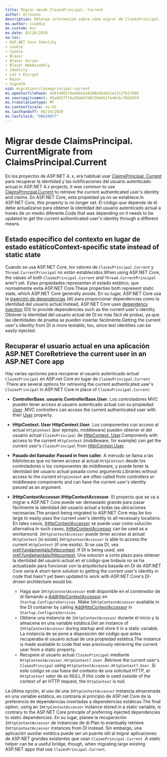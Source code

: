 ```yaml
---
title: Migrar desde ClaimsPrincipal. Current
author: mjrousos
description: Obtenga información sobre cómo migrar de ClaimsPrincipal. Current para recuperar la identidad del usuario autenticado actual y las notificaciones en ASP.NET Core.
ms.author: scaddie
ms.custom: mvc
ms.date: 03/26/2019
no-loc:
- ASP.NET Core Identity
- cookie
- Cookie
- Blazor
- Blazor Server
- Blazor WebAssembly
- Identity
- Let's Encrypt
- Razor
- SignalR
uid: migration/claimsprincipal-current
ms.openlocfilehash: 426fd90374a460cb283d0d3ba921e1312fb17940
ms.sourcegitcommit: 65add17f74a29a647d812b04517e46cbc78258f9
ms.translationtype: MT
ms.contentlocale: es-ES
ms.lasthandoff: 08/19/2020
ms.locfileid: "88634077"
---
```

# <a name="migrate-from-claimsprincipalcurrent"></a><span data-ttu-id="29163-103">Migrar desde ClaimsPrincipal. Current</span><span class="sxs-lookup"><span data-stu-id="29163-103">Migrate from ClaimsPrincipal.Current</span></span>

<span data-ttu-id="29163-104">En los proyectos de ASP.NET 4. x, era habitual usar [ClaimsPrincipal. Current](/dotnet/api/system.security.claims.claimsprincipal.current) para recuperar la identidad y las notificaciones del usuario autenticado actual.</span><span class="sxs-lookup"><span data-stu-id="29163-104">In ASP.NET 4.x projects, it was common to use [ClaimsPrincipal.Current](/dotnet/api/system.security.claims.claimsprincipal.current) to retrieve the current authenticated user's identity and claims.</span></span> <span data-ttu-id="29163-105">En ASP.NET Core, esta propiedad ya no se establece.</span><span class="sxs-lookup"><span data-stu-id="29163-105">In ASP.NET Core, this property is no longer set.</span></span> <span data-ttu-id="29163-106">El código que depende de él debe actualizarse para obtener la identidad del usuario autenticado actual a través de un medio diferente.</span><span class="sxs-lookup"><span data-stu-id="29163-106">Code that was depending on it needs to be updated to get the current authenticated user's identity through a different means.</span></span>

## <a name="context-specific-state-instead-of-static-state"></a><span data-ttu-id="29163-107">Estado específico del contexto en lugar de estado estático</span><span class="sxs-lookup"><span data-stu-id="29163-107">Context-specific state instead of static state</span></span>

<span data-ttu-id="29163-108">Cuando se usa ASP.NET Core, los valores de `ClaimsPrincipal.Current` y `Thread.CurrentPrincipal` no están establecidos.</span><span class="sxs-lookup"><span data-stu-id="29163-108">When using ASP.NET Core, the values of both `ClaimsPrincipal.Current` and `Thread.CurrentPrincipal` aren't set.</span></span> <span data-ttu-id="29163-109">Estas propiedades representan el estado estático, que normalmente evita ASP.NET Core.</span><span class="sxs-lookup"><span data-stu-id="29163-109">These properties both represent static state, which ASP.NET Core generally avoids.</span></span> <span data-ttu-id="29163-110">En su lugar, ASP.NET Core usa la [inserción de dependencias](xref:fundamentals/dependency-injection) (di) para proporcionar dependencias como la identidad del usuario actual.</span><span class="sxs-lookup"><span data-stu-id="29163-110">Instead, ASP.NET Core uses [dependency injection](xref:fundamentals/dependency-injection) (DI) to provide dependencies such as the current user's identity.</span></span> <span data-ttu-id="29163-111">Obtener la identidad del usuario actual de DI es más fácil de probar, ya que las identidades de prueba se pueden insertar fácilmente.</span><span class="sxs-lookup"><span data-stu-id="29163-111">Getting the current user's identity from DI is more testable, too, since test identities can be easily injected.</span></span>

## <a name="retrieve-the-current-user-in-an-aspnet-core-app"></a><span data-ttu-id="29163-112">Recuperar el usuario actual en una aplicación ASP.NET Core</span><span class="sxs-lookup"><span data-stu-id="29163-112">Retrieve the current user in an ASP.NET Core app</span></span>

<span data-ttu-id="29163-113">Hay varias opciones para recuperar el usuario autenticado actual `ClaimsPrincipal` en ASP.net Core en lugar de `ClaimsPrincipal.Current` :</span><span class="sxs-lookup"><span data-stu-id="29163-113">There are several options for retrieving the current authenticated user's `ClaimsPrincipal` in ASP.NET Core in place of `ClaimsPrincipal.Current`:</span></span>

* <span data-ttu-id="29163-114">**ControllerBase. usuario**.</span><span class="sxs-lookup"><span data-stu-id="29163-114">**ControllerBase.User**.</span></span> <span data-ttu-id="29163-115">Los controladores MVC pueden tener acceso al usuario autenticado actual con su propiedad [User](/dotnet/api/microsoft.aspnetcore.mvc.controllerbase.user) .</span><span class="sxs-lookup"><span data-stu-id="29163-115">MVC controllers can access the current authenticated user with their [User](/dotnet/api/microsoft.aspnetcore.mvc.controllerbase.user) property.</span></span>
* <span data-ttu-id="29163-116">**HttpContext. User**.</span><span class="sxs-lookup"><span data-stu-id="29163-116">**HttpContext.User**.</span></span> <span data-ttu-id="29163-117">Los componentes con acceso al actual `HttpContext` (por ejemplo, middleware) pueden obtener el del usuario actual `ClaimsPrincipal` de [HttpContext. User](/dotnet/api/microsoft.aspnetcore.http.httpcontext.user).</span><span class="sxs-lookup"><span data-stu-id="29163-117">Components with access to the current `HttpContext` (middleware, for example) can get the current user's `ClaimsPrincipal` from [HttpContext.User](/dotnet/api/microsoft.aspnetcore.http.httpcontext.user).</span></span>
* <span data-ttu-id="29163-118">**Pasado del llamador**.</span><span class="sxs-lookup"><span data-stu-id="29163-118">**Passed in from caller**.</span></span> <span data-ttu-id="29163-119">A menudo se llama a las bibliotecas que no tienen acceso al actual `HttpContext` desde los controladores o los componentes de middleware, y puede tener la identidad del usuario actual pasada como argumento.</span><span class="sxs-lookup"><span data-stu-id="29163-119">Libraries without access to the current `HttpContext` are often called from controllers or middleware components and can have the current user's identity passed as an argument.</span></span>
* <span data-ttu-id="29163-120">**IHttpContextAccessor**.</span><span class="sxs-lookup"><span data-stu-id="29163-120">**IHttpContextAccessor**.</span></span> <span data-ttu-id="29163-121">El proyecto que se va a migrar a ASP.NET Core puede ser demasiado grande para pasar fácilmente la identidad del usuario actual a todas las ubicaciones necesarias.</span><span class="sxs-lookup"><span data-stu-id="29163-121">The project being migrated to ASP.NET Core may be too large to easily pass the current user's identity to all necessary locations.</span></span> <span data-ttu-id="29163-122">En tales casos, [IHttpContextAccessor](/dotnet/api/microsoft.aspnetcore.http.ihttpcontextaccessor) se puede usar como solución alternativa.</span><span class="sxs-lookup"><span data-stu-id="29163-122">In such cases, [IHttpContextAccessor](/dotnet/api/microsoft.aspnetcore.http.ihttpcontextaccessor) can be used as a workaround.</span></span> <span data-ttu-id="29163-123">`IHttpContextAccessor` puede tener acceso al actual `HttpContext` (si existe).</span><span class="sxs-lookup"><span data-stu-id="29163-123">`IHttpContextAccessor` is able to access the current `HttpContext` (if one exists).</span></span> <span data-ttu-id="29163-124">Si se usa DI, vea <xref:fundamentals/httpcontext> .</span><span class="sxs-lookup"><span data-stu-id="29163-124">If DI is being used, see <xref:fundamentals/httpcontext>.</span></span> <span data-ttu-id="29163-125">Una solución a corto plazo para obtener la identidad del usuario actual en el código que todavía no se ha actualizado para funcionar con la arquitectura basada en DI de ASP.NET Core sería:</span><span class="sxs-lookup"><span data-stu-id="29163-125">A short-term solution to getting the current user's identity in code that hasn't yet been updated to work with ASP.NET Core's DI-driven architecture would be:</span></span>

  * <span data-ttu-id="29163-126">Haga que `IHttpContextAccessor` esté disponible en el contenedor de di llamando a [AddHttpContextAccessor](https://github.com/aspnet/Hosting/issues/793) en `Startup.ConfigureServices` .</span><span class="sxs-lookup"><span data-stu-id="29163-126">Make `IHttpContextAccessor` available in the DI container by calling [AddHttpContextAccessor](https://github.com/aspnet/Hosting/issues/793) in `Startup.ConfigureServices`.</span></span>
  * <span data-ttu-id="29163-127">Obtiene una instancia de `IHttpContextAccessor` durante el inicio y la almacena en una variable estática.</span><span class="sxs-lookup"><span data-stu-id="29163-127">Get an instance of `IHttpContextAccessor` during startup and store it in a static variable.</span></span> <span data-ttu-id="29163-128">La instancia de se pone a disposición del código que antes recuperaba el usuario actual de una propiedad estática.</span><span class="sxs-lookup"><span data-stu-id="29163-128">The instance is made available to code that was previously retrieving the current user from a static property.</span></span>
  * <span data-ttu-id="29163-129">Recupere el usuario actual `ClaimsPrincipal` mediante `HttpContextAccessor.HttpContext?.User` .</span><span class="sxs-lookup"><span data-stu-id="29163-129">Retrieve the current user's `ClaimsPrincipal` using `HttpContextAccessor.HttpContext?.User`.</span></span> <span data-ttu-id="29163-130">Si este código se usa fuera del contexto de una solicitud HTTP, el `HttpContext` valor de es NULL.</span><span class="sxs-lookup"><span data-stu-id="29163-130">If this code is used outside of the context of an HTTP request, the `HttpContext` is null.</span></span>

<span data-ttu-id="29163-131">La última opción, el uso de una `IHttpContextAccessor` instancia almacenada en una variable estática, es contraria al principio de ASP.net Core de la preferencia de dependencias insertadas a dependencias estáticas.</span><span class="sxs-lookup"><span data-stu-id="29163-131">The final option, using an `IHttpContextAccessor` instance stored in a static variable, is contrary to the ASP.NET Core principle of preferring injected dependencies to static dependencies.</span></span> <span data-ttu-id="29163-132">En su lugar, planee la recuperación `IHttpContextAccessor` de instancias de di.</span><span class="sxs-lookup"><span data-stu-id="29163-132">Plan to eventually retrieve `IHttpContextAccessor` instances from DI instead.</span></span> <span data-ttu-id="29163-133">Sin embargo, una aplicación auxiliar estática puede ser un puente útil al migrar aplicaciones de ASP.NET grandes existentes que usan `ClaimsPrincipal.Current` .</span><span class="sxs-lookup"><span data-stu-id="29163-133">A static helper can be a useful bridge, though, when migrating large existing ASP.NET apps that use `ClaimsPrincipal.Current`.</span></span>
